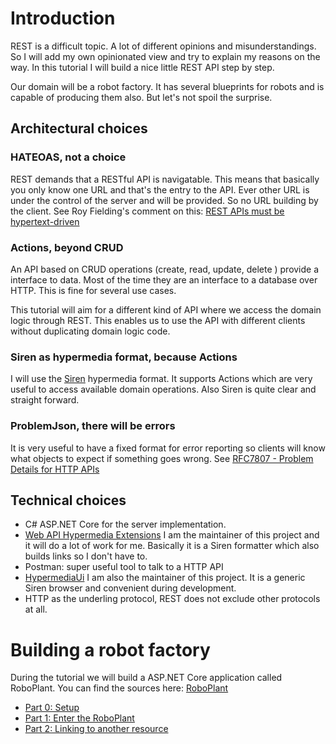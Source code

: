 # Introduction

REST is a difficult topic. A lot of different opinions and misunderstandings. So I will add my own opinionated view and try to explain my reasons on the way. 
In this tutorial I will build a nice little REST API step by step.

Our domain will be a robot factory. It has several blueprints for robots and is capable of producing them also. But let's not spoil the surprise.

## Architectural choices

### HATEOAS, not a choice
REST demands that a RESTful API is navigatable. This means that basically you only know one URL and that's the entry to the API. Ever other URL is under the control of the server and will be provided. So no URL building by the client.
See Roy Fielding's comment on this:
[REST APIs must be hypertext-driven](http://roy.gbiv.com/untangled/2008/rest-apis-must-be-hypertext-driven)

### Actions, beyond CRUD
An API based on CRUD operations (create, read, update, delete ) provide a interface to data. Most of the time they are an interface to a database over HTTP. This is fine for several use cases.

This tutorial will aim for a different kind of API where we access the domain logic through REST. This enables us to use the API with different clients without duplicating domain logic code.

### Siren as hypermedia format, because Actions
I will use the [Siren](https://github.com/kevinswiber/siren) hypermedia format. It supports Actions which are very useful to access available domain operations. Also Siren is quite clear and straight forward.

### ProblemJson, there will be errors
It is very useful to have a fixed format for error reporting so clients will know what objects to expect if something goes wrong. See [RFC7807 - Problem Details for HTTP APIs](https://tools.ietf.org/html/rfc7807)

## Technical choices
- C# ASP.NET Core for the server implementation.
- [Web API Hypermedia Extensions](https://github.com/bluehands/WebApiHypermediaExtensions) I am the maintainer of this project and it will do a lot of work for me. Basically it is a Siren formatter which also builds links so I don't have to.
- Postman: super useful tool to talk to a HTTP API
- [HypermediaUi](https://github.com/MathiasReichardt/HypermediaUi) I am also the maintainer of this project. It is a generic Siren browser and convenient during development.
- HTTP as the underling protocol, REST does not exclude other protocols at all.

# Building a robot factory
During the tutorial we will build a ASP.NET Core application called RoboPlant. You can find the sources here: [RoboPlant](https://github.com/MathiasReichardt/RoboPlant)

- [Part 0: Setup](part0/part0.md)
- [Part 1: Enter the RoboPlant](part1/part1.md)
- [Part 2: Linking to another resource](part2/part2.md)
